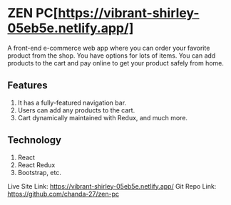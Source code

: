 # ZEN PC[https://vibrant-shirley-05eb5e.netlify.app/]
A front-end e-commerce web app where you can order your favorite product from the shop. You have options for lots of items. You can add products to the cart and pay online to get your product safely from home.

## Features
1. It has a fully-featured navigation bar.
2. Users can add any products to the cart.
3. Cart dynamically maintained with Redux, and much more.

## Technology
1. React
2. React Redux
3. Bootstrap, etc.

Live Site Link: https://vibrant-shirley-05eb5e.netlify.app/
Git Repo Link: https://github.com/chanda-27/zen-pc